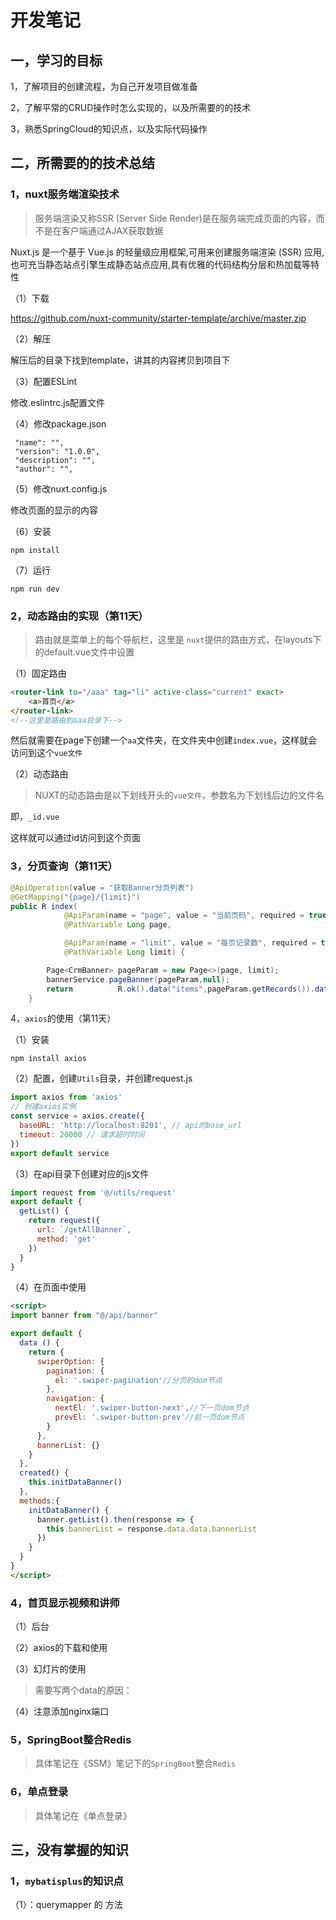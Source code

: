 # 开发笔记

## 一，学习的目标

1，了解项目的创建流程，为自己开发项目做准备

2，了解平常的CRUD操作时怎么实现的，以及所需要的的技术

3，熟悉SpringCloud的知识点，以及实际代码操作



## 二，所需要的的技术总结

### 1，nuxt服务端渲染技术

> 服务端渲染又称SSR (Server Side Render)是在服务端完成页面的内容，而不是在客户端通过AJAX获取数据

Nuxt.js 是一个基于 Vue.js 的轻量级应用框架,可用来创建服务端渲染 (SSR) 应用,也可充当静态站点引擎生成静态站点应用,具有优雅的代码结构分层和热加载等特性

（1）下载

https://github.com/nuxt-community/starter-template/archive/master.zip

（2）解压

解压后的目录下找到template，讲其的内容拷贝到项目下

（3）配置ESLint

修改.eslintrc.js配置文件

（4）修改package.json

```
 "name": "",
 "version": "1.0.0",
 "description": "",
 "author": "",
```

（5）修改nuxt.config.js

修改页面的显示的内容

（6）安装

```
npm install
```

（7）运行

```
npm run dev
```



### 2，动态路由的实现（第11天）

> 路由就是菜单上的每个导航栏，这里是 `nuxt`提供的路由方式，在layouts下的default.vue文件中设置

（1）固定路由

```html
<router-link to="/aaa" tag="li" active-class="current" exact>
	<a>首页</a>
</router-link>
<!--这里是路由到aaa目录下-->
```

然后就需要在page下创建一个`aa`文件夹，在文件夹中创建`index.vue`，这样就会访问到这个`vue文件`



（2）动态路由

> NUXT的动态路由是以下划线开头的`vue文件`，参数名为下划线后边的文件名

即，`_id.vue`

这样就可以通过id访问到这个页面







### 3，分页查询（第11天）

```java
@ApiOperation(value = "获取Banner分页列表")
@GetMapping("{page}/{limit}")
public R index(
            @ApiParam(name = "page", value = "当前页码", required = true)
            @PathVariable Long page,

            @ApiParam(name = "limit", value = "每页记录数", required = true)
            @PathVariable Long limit) {

        Page<CrmBanner> pageParam = new Page<>(page, limit);
        bannerService.pageBanner(pageParam,null);
		return 			R.ok().data("items",pageParam.getRecords()).data("total",pageParam.getTotal());
    }
```



4，`axios`的使用（第11天）

（1）安装

```
npm install axios
```

（2）配置，创建`Utils`目录，并创建request.js

```javascript
import axios from 'axios'
// 创建axios实例
const service = axios.create({
  baseURL: 'http://localhost:8201', // api的base_url
  timeout: 20000 // 请求超时时间
})
export default service
```

（3）在api目录下创建对应的js文件

```javascript
import request from '@/utils/request'
export default {
  getList() {
    return request({
      url: `/getAllBanner`,
      method: 'get'
    })
  }
}
```

（4）在页面中使用

```html
<script>
import banner from "@/api/banner"

export default {
  data () {
    return {
      swiperOption: {
        pagination: {
          el: '.swiper-pagination'//分页的dom节点
        },
        navigation: {
          nextEl: '.swiper-button-next',//下一页dom节点
          prevEl: '.swiper-button-prev'//前一页dom节点
        }
      },
      bannerList: {}
    }
  },
  created() {
    this.initDataBanner()
  },
  methods:{
    initDataBanner() {
      banner.getList().then(response => {
        this.bannerList = response.data.data.bannerList
      })
    }
  }
}
</script>
```



### 4，首页显示视频和讲师

（1）后台

（2）axios的下载和使用

（3）幻灯片的使用

> 需要写两个data的原因：

（4）注意添加nginx端口



### 5，SpringBoot整合Redis

> 具体笔记在《SSM》笔记下的`SpringBoot`整合`Redis`



### 6，单点登录

> 具体笔记在《单点登录》



## 三，没有掌握的知识

### 1，`mybatisplus`的知识点

（1）：querymapper 的 方法
